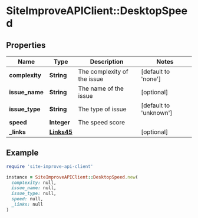 # SiteImproveAPIClient::DesktopSpeed

## Properties

| Name | Type | Description | Notes |
| ---- | ---- | ----------- | ----- |
| **complexity** | **String** | The complexity of the issue | [default to &#39;none&#39;] |
| **issue_name** | **String** | The name of the issue | [optional] |
| **issue_type** | **String** | The type of issue | [default to &#39;unknown&#39;] |
| **speed** | **Integer** | The speed score |  |
| **_links** | [**Links45**](Links45.md) |  | [optional] |

## Example

```ruby
require 'site-improve-api-client'

instance = SiteImproveAPIClient::DesktopSpeed.new(
  complexity: null,
  issue_name: null,
  issue_type: null,
  speed: null,
  _links: null
)
```

